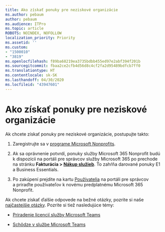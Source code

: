 ```yaml
---
title: Ako získať ponuky pre neziskové organizácie
ms.author: pebaum
author: pebaum
ms.audience: ITPro
ms.topic: article
ROBOTS: NOINDEX, NOFOLLOW
localization_priority: Priority
ms.assetid: ''
ms.custom:
- "1500010"
- "3819"
ms.openlocfilehash: f89ba68219ea3735bdbb455ed97e2abf394f201b
ms.sourcegitcommit: fbaa2ce2cfb4d56d8c4cf2fa2d95489bdfcb7ff0
ms.translationtype: HT
ms.contentlocale: sk-SK
ms.lasthandoff: 04/30/2020
ms.locfileid: "43947601"
---
```

# <a name="how-to-get-nonprofit-offers"></a>Ako získať ponuky pre neziskové organizácie

Ak chcete získať ponuky pre neziskové organizácie, postupujte takto:

1. Zaregistrujte sa v [programe Microsoft Nonprofits](https://go.microsoft.com/fwlink/p/?linkid=2008962).

2. Ak sa oprávnenie potvrdí, ponuky služby Microsoft 365 Nonprofit budú k dispozícii na portáli pre správcov služby Microsoft 365 po prechode na stránku **Fakturácia > [Nákup služieb](https://go.microsoft.com/fwlink/p/?linkid=868433)**. To zahŕňa darované ponuky E1 a Business Essentials.

3. Po zakúpení prejdite na kartu [Používatelia](https://admin.microsoft.com/Adminportal/Home#/users) na portáli pre správcov a priraďte používateľov k novému predplatnému Microsoft 365 Nonprofit.

Ak chcete získať ďalšie odpovede na bežné otázky, pozrite si naše [najčastejšie otázky](https://www.microsoft.com/microsoft-365/nonprofit/office-365-nonprofit#coreui-heading-67lnrlz). Pozrite si tiež nasledujúce témy:

- [Priradenie licencií služby Microsoft Teams](https://docs.microsoft.com/MicrosoftTeams/assign-teams-licenses)

- [Schôdze v službe Microsoft Teams](https://docs.microsoft.com/MicrosoftTeams/tutorial-meetings-in-teams)
